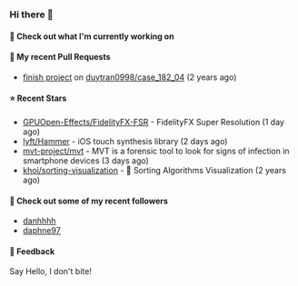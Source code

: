 ### Hi there 👋

#### 👷 Check out what I'm currently working on

#### 🔨 My recent Pull Requests

- [finish project](https://github.com/duytran0998/case_182_04/pull/1) on [duytran0998/case_182_04](https://github.com/duytran0998/case_182_04) (2 years ago)

#### ⭐ Recent Stars

- [GPUOpen-Effects/FidelityFX-FSR](https://github.com/GPUOpen-Effects/FidelityFX-FSR) - FidelityFX Super Resolution (1 day ago)
- [lyft/Hammer](https://github.com/lyft/Hammer) - iOS touch synthesis library (2 days ago)
- [mvt-project/mvt](https://github.com/mvt-project/mvt) - MVT is a forensic tool to look for signs of infection in smartphone devices (3 days ago)
- [khoi/sorting-visualization](https://github.com/khoi/sorting-visualization) - 🌈 Sorting Algorithms Visualization (2 years ago)

#### 👯 Check out some of my recent followers

- [danhhhh](https://github.com/danhhhh)
- [daphne97](https://github.com/daphne97)

#### 💬 Feedback

Say Hello, I don't bite!